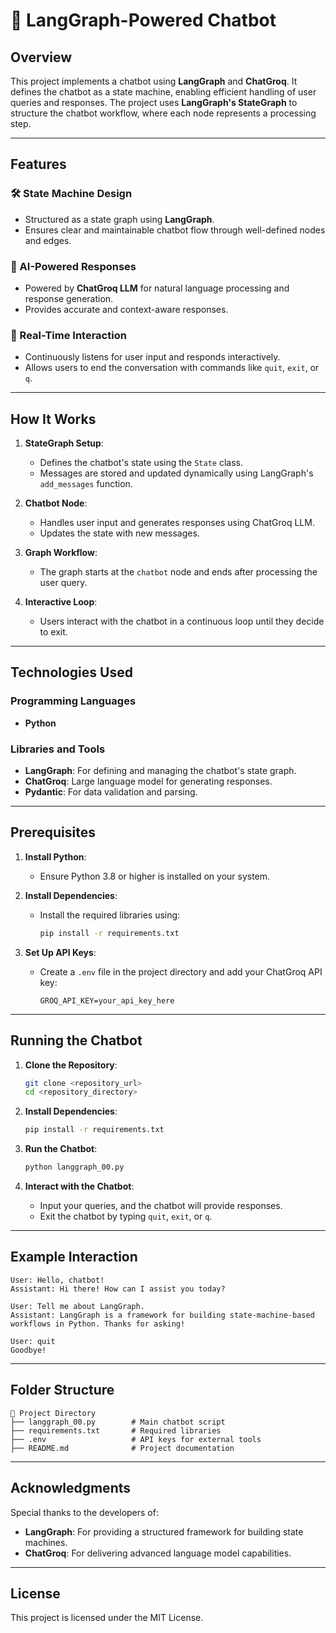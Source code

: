 # 🤖 LangGraph-Powered Chatbot

## Overview

This project implements a chatbot using **LangGraph** and **ChatGroq**. It defines the chatbot as a state machine, enabling efficient handling of user queries and responses. The project uses **LangGraph's StateGraph** to structure the chatbot workflow, where each node represents a processing step.

---

## Features

### 🛠️ State Machine Design
- Structured as a state graph using **LangGraph**.
- Ensures clear and maintainable chatbot flow through well-defined nodes and edges.

### 🤖 AI-Powered Responses
- Powered by **ChatGroq LLM** for natural language processing and response generation.
- Provides accurate and context-aware responses.

### 🔄 Real-Time Interaction
- Continuously listens for user input and responds interactively.
- Allows users to end the conversation with commands like `quit`, `exit`, or `q`.

---

## How It Works

1. **StateGraph Setup**:
   - Defines the chatbot's state using the `State` class.
   - Messages are stored and updated dynamically using LangGraph's `add_messages` function.

2. **Chatbot Node**:
   - Handles user input and generates responses using ChatGroq LLM.
   - Updates the state with new messages.

3. **Graph Workflow**:
   - The graph starts at the `chatbot` node and ends after processing the user query.

4. **Interactive Loop**:
   - Users interact with the chatbot in a continuous loop until they decide to exit.

---

## Technologies Used

### Programming Languages
- **Python**

### Libraries and Tools
- **LangGraph**: For defining and managing the chatbot's state graph.
- **ChatGroq**: Large language model for generating responses.
- **Pydantic**: For data validation and parsing.

---

## Prerequisites

1. **Install Python**:
   - Ensure Python 3.8 or higher is installed on your system.

2. **Install Dependencies**:
   - Install the required libraries using:
     ```bash
     pip install -r requirements.txt
     ```

3. **Set Up API Keys**:
   - Create a `.env` file in the project directory and add your ChatGroq API key:
     ```plaintext
     GROQ_API_KEY=your_api_key_here
     ```

---

## Running the Chatbot

1. **Clone the Repository**:
   ```bash
   git clone <repository_url>
   cd <repository_directory>
   ```

2. **Install Dependencies**:
   ```bash
   pip install -r requirements.txt
   ```

3. **Run the Chatbot**:
   ```bash
   python langgraph_00.py
   ```

4. **Interact with the Chatbot**:
   - Input your queries, and the chatbot will provide responses.
   - Exit the chatbot by typing `quit`, `exit`, or `q`.

---

## Example Interaction

```plaintext
User: Hello, chatbot!
Assistant: Hi there! How can I assist you today?

User: Tell me about LangGraph.
Assistant: LangGraph is a framework for building state-machine-based workflows in Python. Thanks for asking!

User: quit
Goodbye!
```

---

## Folder Structure

```plaintext
📂 Project Directory
├── langgraph_00.py        # Main chatbot script
├── requirements.txt       # Required libraries
├── .env                   # API keys for external tools
├── README.md              # Project documentation
```

---

## Acknowledgments

Special thanks to the developers of:
- **LangGraph**: For providing a structured framework for building state machines.
- **ChatGroq**: For delivering advanced language model capabilities.

---

## License

This project is licensed under the MIT License.
